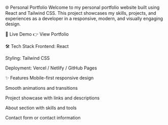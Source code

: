 🌐 Personal Portfolio
Welcome to my personal portfolio website built using React and Tailwind CSS. This project showcases my skills, projects, and experiences as a developer in a responsive, modern, and visually engaging design.

🚀 Live Demo
👉 View Portfolio

🛠️ Tech Stack
Frontend: React

Styling: Tailwind CSS

Deployment: Vercel / Netlify / GitHub Pages

✨ Features
Mobile-first responsive design

Smooth animations and transitions

Project showcase with links and descriptions

About section with skills and tools

Contact form or contact information
